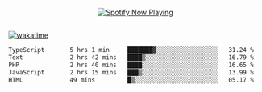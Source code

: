 

<p align="center">
  <a href="https://open.spotify.com/user/31ljmyymhthokwewwcd6dsdmvprm" target="_blank"><img src="https://novatorem-psi-rosy.vercel.app/api/spotify" alt="Spotify Now Playing"/></a>
</p>

##

[![wakatime](https://wakatime.com/badge/user/87646243-158a-4241-a3cb-668e1fa2dbb8.svg)](https://wakatime.com/@87646243-158a-4241-a3cb-668e1fa2dbb8)
<!--START_SECTION:waka-->

```txt
TypeScript       5 hrs 1 min     ███████▓░░░░░░░░░░░░░░░░░   31.24 %
Text             2 hrs 42 mins   ████▒░░░░░░░░░░░░░░░░░░░░   16.79 %
PHP              2 hrs 40 mins   ████░░░░░░░░░░░░░░░░░░░░░   16.65 %
JavaScript       2 hrs 15 mins   ███▒░░░░░░░░░░░░░░░░░░░░░   13.99 %
HTML             49 mins         █▒░░░░░░░░░░░░░░░░░░░░░░░   05.17 %
```

<!--END_SECTION:waka-->
